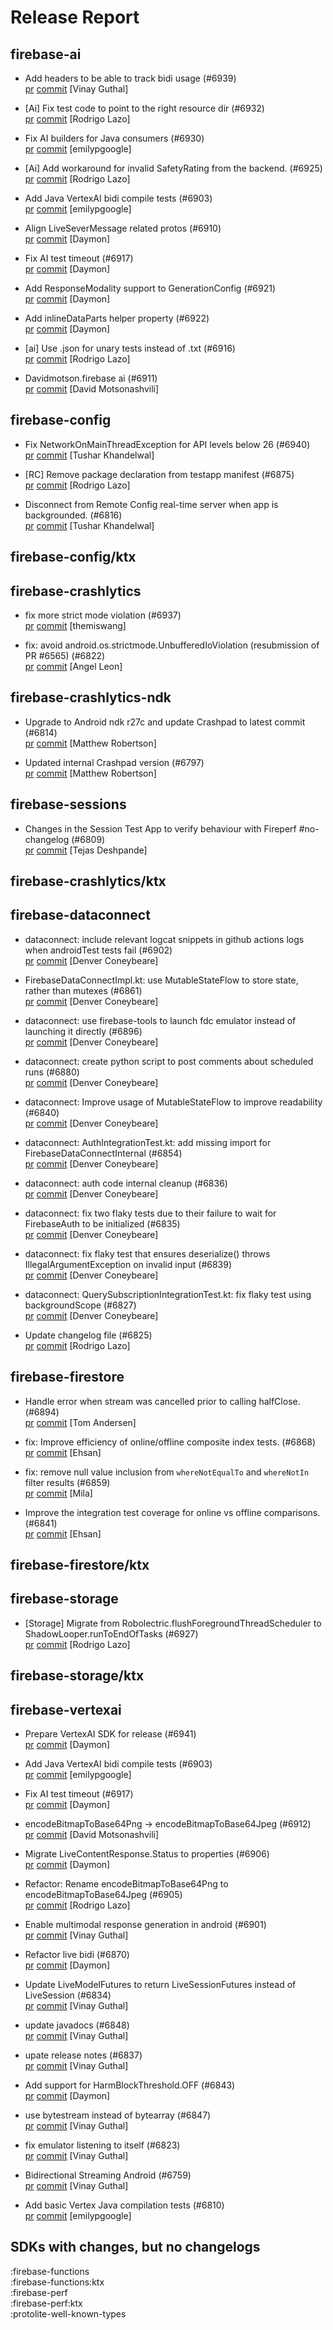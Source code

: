 # Release Report
## firebase-ai
      
* Add headers to be able to track bidi usage  (#6939)   
  [pr](https://github.com/firebase/firebase-android-sdk/pull/6939) [commit](https://github.com/firebase/firebase-android-sdk/commit/4c29e0b467d2bf1318714c75ff011b22995eea16)  [Vinay Guthal]

* [Ai] Fix test code to point to the right resource dir (#6932)   
  [pr](https://github.com/firebase/firebase-android-sdk/pull/6932) [commit](https://github.com/firebase/firebase-android-sdk/commit/bbe3de1925e4f964854a0f30ef7392d64d4c70f9)  [Rodrigo Lazo]

* Fix AI builders for Java consumers (#6930)   
  [pr](https://github.com/firebase/firebase-android-sdk/pull/6930) [commit](https://github.com/firebase/firebase-android-sdk/commit/24dd7c48441b684bd2e99f260a5d0d5eb9ba1ef2)  [emilypgoogle]

* [Ai] Add workaround for invalid SafetyRating from the backend. (#6925)   
  [pr](https://github.com/firebase/firebase-android-sdk/pull/6925) [commit](https://github.com/firebase/firebase-android-sdk/commit/0a880cc7a35a5cdcd012eaf70c2b00f7c4503569)  [Rodrigo Lazo]

* Add Java VertexAI bidi compile tests (#6903)   
  [pr](https://github.com/firebase/firebase-android-sdk/pull/6903) [commit](https://github.com/firebase/firebase-android-sdk/commit/4b12b337c1291de22fe35322c9575bdadbc74129)  [emilypgoogle]

* Align LiveSeverMessage related protos (#6910)   
  [pr](https://github.com/firebase/firebase-android-sdk/pull/6910) [commit](https://github.com/firebase/firebase-android-sdk/commit/2b2388713889db915ab76d94f672350952e4be8d)  [Daymon]

* Fix AI test timeout (#6917)   
  [pr](https://github.com/firebase/firebase-android-sdk/pull/6917) [commit](https://github.com/firebase/firebase-android-sdk/commit/7b7e11ea5eafbcda1fcaa8ab1752b7cfaf11e425)  [Daymon]

* Add ResponseModality support to GenerationConfig (#6921)   
  [pr](https://github.com/firebase/firebase-android-sdk/pull/6921) [commit](https://github.com/firebase/firebase-android-sdk/commit/cbd963688b1e121cde93b6c02384d1b8dbdf4465)  [Daymon]

* Add inlineDataParts helper property (#6922)   
  [pr](https://github.com/firebase/firebase-android-sdk/pull/6922) [commit](https://github.com/firebase/firebase-android-sdk/commit/a87935401e6cf0dececaaae977bfa44bda49b430)  [Daymon]

* [ai] Use .json for unary tests instead of .txt (#6916)   
  [pr](https://github.com/firebase/firebase-android-sdk/pull/6916) [commit](https://github.com/firebase/firebase-android-sdk/commit/79248138c9320c127d34fb7197f24981441f3960)  [Rodrigo Lazo]

* Davidmotson.firebase ai (#6911)   
  [pr](https://github.com/firebase/firebase-android-sdk/pull/6911) [commit](https://github.com/firebase/firebase-android-sdk/commit/7cbb80b9762cee4b3f1c934b83251fb8c9a189f5)  [David Motsonashvili]

## firebase-config
      
* Fix NetworkOnMainThreadException for API levels below 26 (#6940)   
  [pr](https://github.com/firebase/firebase-android-sdk/pull/6940) [commit](https://github.com/firebase/firebase-android-sdk/commit/548dc2886be128260a2366cb5363d555124b7875)  [Tushar Khandelwal]

* [RC] Remove package declaration from testapp manifest (#6875)   
  [pr](https://github.com/firebase/firebase-android-sdk/pull/6875) [commit](https://github.com/firebase/firebase-android-sdk/commit/5aff679ee3e0fa22c1ff7876f08eb9088acd41c3)  [Rodrigo Lazo]

* Disconnect from Remote Config real-time server when app is backgrounded. (#6816)   
  [pr](https://github.com/firebase/firebase-android-sdk/pull/6816) [commit](https://github.com/firebase/firebase-android-sdk/commit/5081e7c978c4f9ff7d358f4b8713ef15a57c1058)  [Tushar Khandelwal]

## firebase-config/ktx
      

## firebase-crashlytics
      
* fix more strict mode violation (#6937)   
  [pr](https://github.com/firebase/firebase-android-sdk/pull/6937) [commit](https://github.com/firebase/firebase-android-sdk/commit/f5ec0a6e1828c395946538c2baf71f55ea86cc8f)  [themiswang]

* fix: avoid android.os.strictmode.UnbufferedIoViolation (resubmission of PR #6565) (#6822)   
  [pr](https://github.com/firebase/firebase-android-sdk/pull/6822) [commit](https://github.com/firebase/firebase-android-sdk/commit/19c8c7f822c130698cf2db8e9ee3b9f11fa91b9e)  [Angel Leon]

## firebase-crashlytics-ndk
      
* Upgrade to Android ndk r27c and update Crashpad to latest commit (#6814)   
  [pr](https://github.com/firebase/firebase-android-sdk/pull/6814) [commit](https://github.com/firebase/firebase-android-sdk/commit/cf2b7a86ff988ce9d37d7390520547f54a36381c)  [Matthew Robertson]

* Updated internal Crashpad version (#6797)   
  [pr](https://github.com/firebase/firebase-android-sdk/pull/6797) [commit](https://github.com/firebase/firebase-android-sdk/commit/5ff9d9576741c6a8fbcdf0507d53da8b08a4f146)  [Matthew Robertson]

## firebase-sessions
      
* Changes in the Session Test App to verify behaviour with Fireperf #no-changelog (#6809)   
  [pr](https://github.com/firebase/firebase-android-sdk/pull/6809) [commit](https://github.com/firebase/firebase-android-sdk/commit/278e437a7dd02c9046186eda707a020e63e214d4)  [Tejas Deshpande]

## firebase-crashlytics/ktx
      

## firebase-dataconnect
      
* dataconnect: include relevant logcat snippets in github actions logs when androidTest tests fail (#6902)   
  [pr](https://github.com/firebase/firebase-android-sdk/pull/6902) [commit](https://github.com/firebase/firebase-android-sdk/commit/88f50d5744a90a165c00329991d630a1a7071cd1)  [Denver Coneybeare]

* FirebaseDataConnectImpl.kt: use MutableStateFlow to store state, rather than mutexes (#6861)   
  [pr](https://github.com/firebase/firebase-android-sdk/pull/6861) [commit](https://github.com/firebase/firebase-android-sdk/commit/534cc539ff919ad6078021832007cbec0ec1258b)  [Denver Coneybeare]

* dataconnect: use firebase-tools to launch fdc emulator instead of launching it directly (#6896)   
  [pr](https://github.com/firebase/firebase-android-sdk/pull/6896) [commit](https://github.com/firebase/firebase-android-sdk/commit/fd6553969b374f325d1340698504ecbf3f58ecfa)  [Denver Coneybeare]

* dataconnect: create python script to post comments about scheduled runs (#6880)   
  [pr](https://github.com/firebase/firebase-android-sdk/pull/6880) [commit](https://github.com/firebase/firebase-android-sdk/commit/bd2cb5f1d6cef61fd88845e5ca29b229188d3ad5)  [Denver Coneybeare]

* dataconnect: Improve usage of MutableStateFlow to improve readability (#6840)   
  [pr](https://github.com/firebase/firebase-android-sdk/pull/6840) [commit](https://github.com/firebase/firebase-android-sdk/commit/51b4a1c3c03608ad40555113e1189b64dd12505c)  [Denver Coneybeare]

* dataconnect: AuthIntegrationTest.kt: add missing import for FirebaseDataConnectInternal (#6854)   
  [pr](https://github.com/firebase/firebase-android-sdk/pull/6854) [commit](https://github.com/firebase/firebase-android-sdk/commit/210dc0279ee974fac677f2aa7cc50d26586aea7d)  [Denver Coneybeare]

* dataconnect: auth code internal cleanup (#6836)   
  [pr](https://github.com/firebase/firebase-android-sdk/pull/6836) [commit](https://github.com/firebase/firebase-android-sdk/commit/dbf5d014ab08cf3d86b6e31d2650afad451fdb3c)  [Denver Coneybeare]

* dataconnect: fix two flaky tests due to their failure to wait for FirebaseAuth to be initialized (#6835)   
  [pr](https://github.com/firebase/firebase-android-sdk/pull/6835) [commit](https://github.com/firebase/firebase-android-sdk/commit/f826b40e84d1d58e895fc882a5131de9a9859042)  [Denver Coneybeare]

* dataconnect: fix flaky test that ensures deserialize() throws IllegalArgumentException on invalid input (#6839)   
  [pr](https://github.com/firebase/firebase-android-sdk/pull/6839) [commit](https://github.com/firebase/firebase-android-sdk/commit/8af38c9599656d022b701b2304537a47a7bf6f35)  [Denver Coneybeare]

* dataconnect: QuerySubscriptionIntegrationTest.kt: fix flaky test using backgroundScope (#6827)   
  [pr](https://github.com/firebase/firebase-android-sdk/pull/6827) [commit](https://github.com/firebase/firebase-android-sdk/commit/75cdf963195c873151a6fe0ece181543c01cea5f)  [Denver Coneybeare]

* Update changelog file (#6825)   
  [pr](https://github.com/firebase/firebase-android-sdk/pull/6825) [commit](https://github.com/firebase/firebase-android-sdk/commit/2cdac31dc2d9510c158596ebec4ce7ddba327eb5)  [Rodrigo Lazo]

## firebase-firestore
      
* Handle error when stream was cancelled prior to calling halfClose. (#6894)   
  [pr](https://github.com/firebase/firebase-android-sdk/pull/6894) [commit](https://github.com/firebase/firebase-android-sdk/commit/fda3351722f16582024249bb7d336ca46f2d4068)  [Tom Andersen]

* fix: Improve efficiency of online/offline composite index tests. (#6868)   
  [pr](https://github.com/firebase/firebase-android-sdk/pull/6868) [commit](https://github.com/firebase/firebase-android-sdk/commit/24fba9b55f2ba7c4a821bd2fa835cd1e0a97d8d4)  [Ehsan]

* fix: remove null value inclusion from `whereNotEqualTo` and `whereNotIn` filter results  (#6859)   
  [pr](https://github.com/firebase/firebase-android-sdk/pull/6859) [commit](https://github.com/firebase/firebase-android-sdk/commit/edcea54ea570af828f31cf5f54e952ad6c32ff61)  [Mila]

* Improve the integration test coverage for online vs offline comparisons. (#6841)   
  [pr](https://github.com/firebase/firebase-android-sdk/pull/6841) [commit](https://github.com/firebase/firebase-android-sdk/commit/70c8e89dbc6698346a612d926da8f6bf1ddf6797)  [Ehsan]

## firebase-firestore/ktx
      

## firebase-storage
      
* [Storage] Migrate from Robolectric.flushForegroundThreadScheduler to ShadowLooper.runToEndOfTasks (#6927)   
  [pr](https://github.com/firebase/firebase-android-sdk/pull/6927) [commit](https://github.com/firebase/firebase-android-sdk/commit/4c4c7c93b08bb0ba78b3e99cb00a50469c6eab24)  [Rodrigo Lazo]

## firebase-storage/ktx
      

## firebase-vertexai
      
* Prepare VertexAI SDK for release (#6941)   
  [pr](https://github.com/firebase/firebase-android-sdk/pull/6941) [commit](https://github.com/firebase/firebase-android-sdk/commit/7b1855d1b60dfa886bd5e54b7793c008dee361b5)  [Daymon]

* Add Java VertexAI bidi compile tests (#6903)   
  [pr](https://github.com/firebase/firebase-android-sdk/pull/6903) [commit](https://github.com/firebase/firebase-android-sdk/commit/4b12b337c1291de22fe35322c9575bdadbc74129)  [emilypgoogle]

* Fix AI test timeout (#6917)   
  [pr](https://github.com/firebase/firebase-android-sdk/pull/6917) [commit](https://github.com/firebase/firebase-android-sdk/commit/7b7e11ea5eafbcda1fcaa8ab1752b7cfaf11e425)  [Daymon]

* encodeBitmapToBase64Png -> encodeBitmapToBase64Jpeg (#6912)   
  [pr](https://github.com/firebase/firebase-android-sdk/pull/6912) [commit](https://github.com/firebase/firebase-android-sdk/commit/12127e6ec6a5e0e1264e248c5ba7fe7e7711595f)  [David Motsonashvili]

* Migrate LiveContentResponse.Status to properties (#6906)   
  [pr](https://github.com/firebase/firebase-android-sdk/pull/6906) [commit](https://github.com/firebase/firebase-android-sdk/commit/4fb4dfd197832035675b28320e09fb9105aa3639)  [Daymon]

* Refactor: Rename encodeBitmapToBase64Png to encodeBitmapToBase64Jpeg (#6905)   
  [pr](https://github.com/firebase/firebase-android-sdk/pull/6905) [commit](https://github.com/firebase/firebase-android-sdk/commit/d568e844fc79853a8a6c5b1a3819ef27d150f597)  [Rodrigo Lazo]

* Enable multimodal response generation in android (#6901)   
  [pr](https://github.com/firebase/firebase-android-sdk/pull/6901) [commit](https://github.com/firebase/firebase-android-sdk/commit/e9ef4799062b76b8a533c3ae0fe25d6d6b29a59d)  [Vinay Guthal]

* Refactor live bidi (#6870)   
  [pr](https://github.com/firebase/firebase-android-sdk/pull/6870) [commit](https://github.com/firebase/firebase-android-sdk/commit/40b7637c6c4e246113b781ba5be3f1a7356678de)  [Daymon]

* Update LiveModelFutures to return LiveSessionFutures instead of LiveSession (#6834)   
  [pr](https://github.com/firebase/firebase-android-sdk/pull/6834) [commit](https://github.com/firebase/firebase-android-sdk/commit/47e37b5802a1be2038bc392dadb9a88c4cec8dbe)  [Vinay Guthal]

* update javadocs (#6848)   
  [pr](https://github.com/firebase/firebase-android-sdk/pull/6848) [commit](https://github.com/firebase/firebase-android-sdk/commit/33e989f2f162348a2b75c19cbc8ce962e3d14264)  [Vinay Guthal]

* upate release notes (#6837)   
  [pr](https://github.com/firebase/firebase-android-sdk/pull/6837) [commit](https://github.com/firebase/firebase-android-sdk/commit/d7a56a1e56699b8ea0ccd8bb752b702be2b39cf1)  [Vinay Guthal]

* Add support for HarmBlockThreshold.OFF (#6843)   
  [pr](https://github.com/firebase/firebase-android-sdk/pull/6843) [commit](https://github.com/firebase/firebase-android-sdk/commit/9e89b289be79a8d7892db08be16d77e6a81eea45)  [Daymon]

* use bytestream instead of bytearray (#6847)   
  [pr](https://github.com/firebase/firebase-android-sdk/pull/6847) [commit](https://github.com/firebase/firebase-android-sdk/commit/6e3be7893e600014e855d8ca2b511c3681bbd7c2)  [Vinay Guthal]

* fix emulator listening to itself (#6823)   
  [pr](https://github.com/firebase/firebase-android-sdk/pull/6823) [commit](https://github.com/firebase/firebase-android-sdk/commit/395e9dd51107bfb1057c220a847b6f420a250beb)  [Vinay Guthal]

* Bidirectional Streaming Android (#6759)   
  [pr](https://github.com/firebase/firebase-android-sdk/pull/6759) [commit](https://github.com/firebase/firebase-android-sdk/commit/d2e72df5231cfe0a8067e139ce60aa108992972d)  [Vinay Guthal]

* Add basic Vertex Java compilation tests (#6810)   
  [pr](https://github.com/firebase/firebase-android-sdk/pull/6810) [commit](https://github.com/firebase/firebase-android-sdk/commit/dbeecd4df3803d14e885b011e5998129c87cfd87)  [emilypgoogle]


## SDKs with changes, but no changelogs
:firebase-functions  
:firebase-functions:ktx  
:firebase-perf  
:firebase-perf:ktx  
:protolite-well-known-types